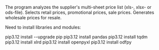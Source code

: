 The program analyzes the supplier's multi-sheet price list (xls-, xlsx- or ods-file).
Selects retail prices, promotional prices, sale prices. Generates wholesale prices for resale.

Need to install libraries and modules:

pip3.12 install --upgrade pip
pip3.12 install pandas
pip3.12 install tqdm
pip3.12 install xlrd
pip3.12 install openpyxl
pip3.12 install odfpy
